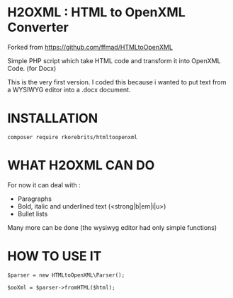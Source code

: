 H2OXML : HTML to OpenXML Converter
==================================

Forked from https://github.com/ffmad/HTMLtoOpenXML

Simple PHP script which take HTML code and transform it into OpenXML Code. (for Docx)

This is the very first version. I coded this because i wanted to put text from a WYSIWYG editor into a .docx document.

INSTALLATION
============

`composer require rkorebrits/htmltoopenxml`

WHAT H2OXML CAN DO
==================

For now it can deal with :
  - Paragraphs
  - Bold, italic and underlined text (<strong|b|em|i|u>)
  - Bullet lists

Many more can be done (the wysiwyg editor had only simple functions)


HOW TO USE IT
=============

```
$parser = new HTMLtoOpenXML\Parser();

$ooXml = $parser->fromHTML($html);

```